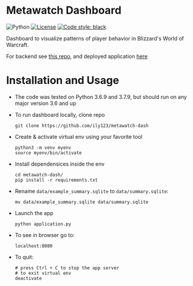 # Metawatch Dashboard


![Python](https://img.shields.io/badge/python-3.6%7C3.7-blue.svg)
[![License](https://img.shields.io/badge/license-GPL3-blue.svg)](https://github.com/ily123/metawatch-dash/LICENSE)
[![Code style: black](https://img.shields.io/badge/code%20style-black-000000.svg)](https://github.com/psf/black)

Dashboard to visualize patterns of player behavior in Blizzard's World of Warcraft.

For backend see [this repo](https://github.com/ily123/metawatch), and deployed
application [here](https://bit.ly/35ZdAvD)

# Installation and Usage
* The code was tested on Python 3.6.9 and 3.7.9, but should run on any major version 3.6 and up

* To run dashboard locally, clone repo
    ```
    git clone https://github.com/ily123/metawatch-dash
    ```
* Create & activate virtual env using your favorite tool
    ```
    python3 -m venv myenv
    source myenv/bin/activate
    ```
* Install dependensices inside the env
    ```
    cd metawatch-dash/
    pip install -r requirements.txt
    ```
* Rename ```data/example_summary.sqlite``` to ```data/summary.sqlite```:
    ```
    mv data/example_summary.sqlite data/summary.sqlite
    ```
* Launch the app
    ```
    python application.py
    ```
* To see in browser go to:
    ```
    localhost:8080
    ```
* To quit:
    ```
    # press Ctrl + C to stop the app server
    # to exit virtual env
    deactivate
    ```

